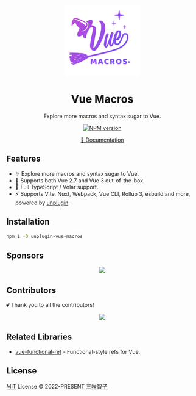 <p align="center">
  <img src="./docs/public/logo.svg" width="200px" />
</p>

<h1 align="center">Vue Macros</h1>

<p align="center">Explore more macros and syntax sugar to Vue.</p>

<p align="center">
  <a href="https://npmjs.com/package/unplugin-vue-macros">
    <img src="https://img.shields.io/npm/v/unplugin-vue-macros.svg" alt="NPM version">
  </a>
</p>

<p align="center">
  <a href="https://vue-macros.dev/">📜 Documentation</a>
</p>

## Features

- ✨ Explore more macros and syntax sugar to Vue.
- 💚 Supports both Vue 2.7 and Vue 3 out-of-the-box.
- 🦾 Full TypeScript / Volar support.
- ⚡️ Supports Vite, Nuxt, Webpack, Vue CLI, Rollup 3, esbuild and more, powered by [unplugin](https://github.com/unjs/unplugin).

## Installation

```bash
npm i -D unplugin-vue-macros
```

## Sponsors

<p align="center">
  <a href="https://cdn.jsdelivr.net/gh/sxzz/sponsors/sponsors.wide.svg">
    <img src='https://cdn.jsdelivr.net/gh/sxzz/sponsors/sponsors.wide.svg'/>
  </a>
</p>

## Contributors

💕 Thank you to all the contributors!

<p align="center">
  <a href="https://github.com/vue-macros/vue-macros/graphs/contributors">
    <img src="https://contrib.rocks/image?repo=vue-macros/vue-macros" />
  </a>
</p>

## Related Libraries

- [vue-functional-ref](https://github.com/sxzz/vue-functional-ref) - Functional-style refs for Vue.

## License

[MIT](./LICENSE) License © 2022-PRESENT [三咲智子](https://github.com/sxzz)
